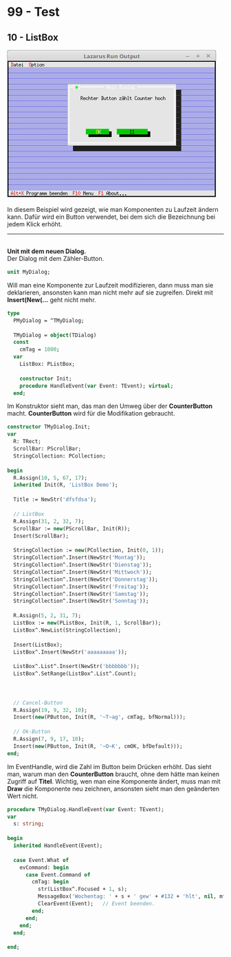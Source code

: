# 99 - Test
## 10 - ListBox

<img src="image.png" alt="Selfhtml"><br><br>
In diesem Beispiel wird gezeigt, wie man Komponenten zu Laufzeit ändern kann.
Dafür wird ein Button verwendet, bei dem sich die Bezeichnung bei jedem Klick erhöht.
<hr><br>
<b>Unit mit dem neuen Dialog.</b>
<br>
Der Dialog mit dem Zähler-Button.

```pascal
unit MyDialog;

```

Will man eine Komponente zur Laufzeit modifizieren, dann muss man sie deklarieren, ansonsten kann man nicht mehr auf sie zugreifen.
Direkt mit <b>Insert(New(...</b> geht nicht mehr.

```pascal
type
  PMyDialog = ^TMyDialog;

  TMyDialog = object(TDialog)
  const
    cmTag = 1000;
  var
    ListBox: PListBox;

    constructor Init;
    procedure HandleEvent(var Event: TEvent); virtual;
  end;

```

Im Konstruktor sieht man, das man den Umweg über der <b>CounterButton</b> macht.
<b>CounterButton</b> wird für die Modifikation gebraucht.

```pascal
constructor TMyDialog.Init;
var
  R: TRect;
  ScrollBar: PScrollBar;
  StringCollection: PCollection;

begin
  R.Assign(10, 5, 67, 17);
  inherited Init(R, 'ListBox Demo');

  Title := NewStr('dfsfdsa');

  // ListBox
  R.Assign(31, 2, 32, 7);
  ScrollBar := new(PScrollBar, Init(R));
  Insert(ScrollBar);

  StringCollection := new(PCollection, Init(0, 1));
  StringCollection^.Insert(NewStr('Montag'));
  StringCollection^.Insert(NewStr('Dienstag'));
  StringCollection^.Insert(NewStr('Mittwoch'));
  StringCollection^.Insert(NewStr('Donnerstag'));
  StringCollection^.Insert(NewStr('Freitag'));
  StringCollection^.Insert(NewStr('Samstag'));
  StringCollection^.Insert(NewStr('Sonntag'));

  R.Assign(5, 2, 31, 7);
  ListBox := new(PListBox, Init(R, 1, ScrollBar));
  ListBox^.NewList(StringCollection);

  Insert(ListBox);
  ListBox^.Insert(NewStr('aaaaaaaaa'));

  ListBox^.List^.Insert(NewStr('bbbbbbb'));
  ListBox^.SetRange(ListBox^.List^.Count);



  // Cancel-Button
  R.Assign(19, 9, 32, 10);
  Insert(new(PButton, Init(R, '~T~ag', cmTag, bfNormal)));

  // Ok-Button
  R.Assign(7, 9, 17, 10);
  Insert(new(PButton, Init(R, '~O~K', cmOK, bfDefault)));
end;

```

Im EventHandle, wird die Zahl im Button beim Drücken erhöht.
Das sieht man, warum man den <b>CounterButton</b> braucht, ohne dem hätte man keinen Zugriff auf <b>Titel</b>.
Wichtig, wen man eine Komponente ändert, muss man mit <b>Draw</b> die Komponente neu zeichnen, ansonsten sieht man den geänderten Wert nicht.

```pascal
procedure TMyDialog.HandleEvent(var Event: TEvent);
var
  s: string;

begin
  inherited HandleEvent(Event);

  case Event.What of
    evCommand: begin
      case Event.Command of
        cmTag: begin
          str(ListBox^.Focused + 1, s);
          MessageBox('Wochentag: ' + s + ' gew' + #132 + 'hlt', nil, mfOKButton);
          ClearEvent(Event);   // Event beenden.
        end;
      end;
    end;
  end;

end;

```


